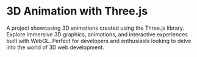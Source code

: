 # 3D Animation with Three.js

A project showcasing 3D animations created using the Three.js library. Explore immersive 3D graphics, animations, and interactive experiences built with WebGL. Perfect for developers and enthusiasts looking to delve into the world of 3D web development.
